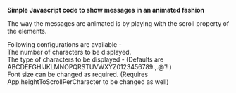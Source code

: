 **Simple Javascript code to show messages in an animated fashion**

The way the messages are animated is by playing with the scroll property of the elements.

Following configurations are available -<br>
  The number of characters to be displayed.<br>
  The type of characters to be displayed - (Defaults are ABCDEFGHIJKLMNOPQRSTUVWXYZ0123456789:,.@'!<space> )<br>
  Font size can be changed as required. (Requires App.heightToScrollPerCharacter to be changed as well)<br>
  